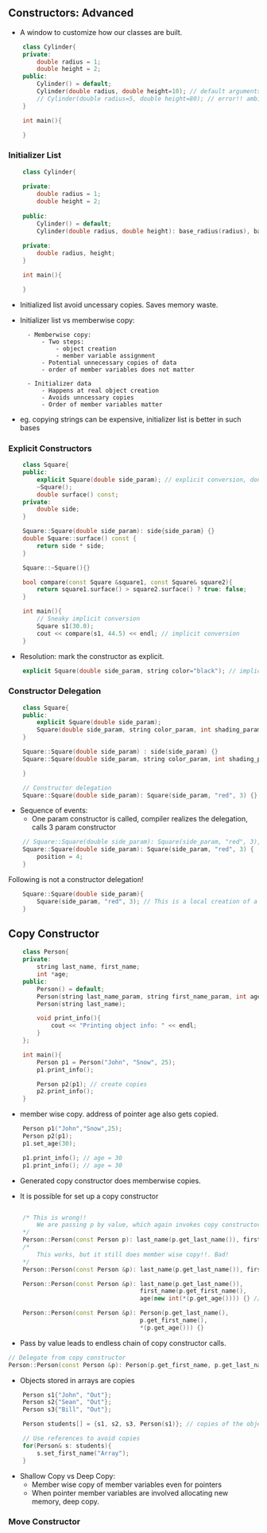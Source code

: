 ## Constructors: Advanced

* A window to customize how our classes are built.

```cpp
	class Cylinder{
	private:
		double radius = 1;
		double height = 2;
	public:
		Cylinder() = default;
		Cylinder(double radius, double height=10); // default arguments
		// Cylinder(double radius=5, double height=80); // error!! ambiguous with default. 
	}

	int main(){

	}
```

### Initializer List 

```cpp
	class Cylinder{
	
	private:
		double radius = 1;
		double height = 2;
	
	public:
		Cylinder() = default;
		Cylinder(double radius, double height): base_radius(radius), base_height(height) {} 
	
	private:
		double radius, height;
	}

	int main(){

	}
```

* Initialized list avoid uncessary copies. Saves memory waste.

* Initializer list vs memberwise copy: 

		- Memberwise copy:
			- Two steps:
				- object creation	
				- member variable assignment
			- Potential unnecessary copies of data
			- order of member variables does not matter

		- Initializer data
			- Happens at real object creation
			- Avoids unncessary copies
			- Order of member variables matter 

* eg. copying strings can be expensive, initializer list is better in such bases

### Explicit Constructors

```cpp
	class Square{
	public:
		explicit Square(double side_param); // explicit conversion, don't allow implicit conversion
		~Square();
		double surface() const;
	private:
		double side;
	}

	Square::Square(double side_param): side{side_param} {}
	double Square::surface() const {
		return side * side;
	}

	Square::~Square(){}

	bool compare(const Square &square1, const Square& square2){
		return square1.surface() > square2.surface() ? true: false;
	}

	int main(){
		// Sneaky implicit conversion
		Square s1(30.0);
		cout << compare(s1, 44.5) << endl; // implicit conversion
	}
```

* Resolution: mark the constructor as explicit.

```cpp
	explicit Square(double side_param, string color="black"); // implicit conversion not allowed!
```

### Constructor Delegation

```cpp
	class Square{
	public:
		explicit Square(double side_param);
		Square(double side_param, string color_param, int shading_param);
	}

	Square::Square(double side_param) : side(side_param) {}
	Square::Square(double side_param, string color_param, int shading_param): side(side_param), color(color_param), shading_param(shading_param){

	}

	// Constructor delegation
	Square::Square(double side_param): Square(side_param, "red", 3) {}
```

* Sequence of events: 
	- One param constructor is called, compiler realizes the delegation, calls 3 param constructor

```cpp 
	// Square::Square(double side_param): Square(side_param, "red", 3), position(4) // disallowed
	Square::Square(double side_param): Square(side_param, "red", 3) {
		position = 4;
	}
```
Following is not a constructor delegation!

```cpp
	Square::Square(double side_param){
		Square(side_param, "red", 3); // This is a local creation of a constructor, nothing speacial.
	}
```

## Copy Constructor

```cpp
	class Person{
	private:
		string last_name, first_name;
		int *age;
	public:
		Person() = default;
		Person(string last_name_param, string first_name_param, int age_param);
		Person(string last_name);

		void print_info(){
			cout << "Printing object info: " << endl;
		}
	};

	int main(){
		Person p1 = Person("John", "Snow", 25);
		p1.print_info();

		Person p2(p1); // create copies
		p2.print_info();
	}
```

* member wise copy. address of pointer age also gets copied. 

```cpp
	Person p1("John","Snow",25);
	Person p2(p1);
	p1.set_age(30);

	p1.print_info(); // age = 30
	p1.print_info(); // age = 30
```

* Generated copy constructor does memberwise copies. 

* It is possible for set up a copy constructor
```cpp

	/* This is wrong!!
		We are passing p by value, which again invokes copy constructor. endless chain of copy constructor 	
	*/
	Person::Person(const Person p): last_name(p.get_last_name()), first_name(p.get_first_name(), age(p.get_age())) {} 
	/*
		This works, but it still does member wise copy!!. Bad!
	*/
	Person::Person(const Person &p): last_name(p.get_last_name()), first_name(p.get_first_name(), age(p.get_age())) {} 

	Person::Person(const Person &p): last_name(p.get_last_name()),
									 first_name(p.get_first_name(), 
									 age(new int(*(p.get_age()))) {} // Good

	Person::Person(const Person &p): Person(p.get_last_name(),
									 p.get_first_name(),
									 *(p.get_age())) {}								 
```

* Pass by value leads to endless chain of copy constructor calls.

```cpp
// Delegate from copy constructor
Person::Person(const Person &p): Person(p.get_first_name, p.get_last_name, *(p.get_age)) {}
```
* Objects stored in arrays are copies

```cpp
	Person s1{"John", "Out"};
	Person s2{"Sean", "Out"};
	Person s3{"Bill", "Out"};

	Person students[] = {s1, s2, s3, Person(s1)}; // copies of the objects 

	// Use references to avoid copies 
	for(Person& s: students){
		s.set_first_name("Array");
	}
```

* Shallow Copy vs Deep Copy:
	- Member wise copy of member variables even for pointers
	- When pointer member variables are involved allocating new memory, deep copy.

### Move Constructor



